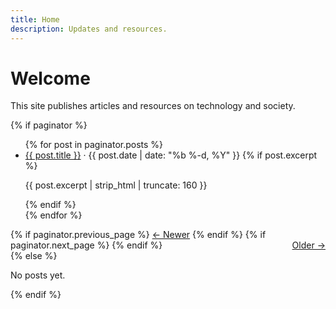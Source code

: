 ```yaml
---
title: Home
description: Updates and resources.
---
```


# Welcome

This site publishes articles and resources on technology and society.

{% if paginator %}
<ul class="feed">
  {% for post in paginator.posts %}
    <li>
      <a href="{{ post.url | relative_url }}">{{ post.title }}</a>
      <time datetime="{{ post.date | date_to_xmlschema }}"> · {{ post.date | date: "%b %-d, %Y" }}</time>
      {% if post.excerpt %}<p>{{ post.excerpt | strip_html | truncate: 160 }}</p>{% endif %}
    </li>
  {% endfor %}
</ul>

<nav class="pager" aria-label="Pagination">
  {% if paginator.previous_page %}
    <a href="{{ paginator.previous_page_path | relative_url }}">&larr; Newer</a>
  {% endif %}
  {% if paginator.next_page %}
    <a href="{{ paginator.next_page_path | relative_url }}" style="float:right">Older &rarr;</a>
  {% endif %}
</nav>
{% else %}
<p>No posts yet.</p>
{% endif %}
